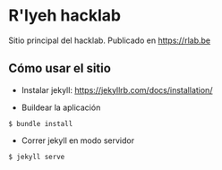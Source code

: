 # R'lyeh hacklab

Sitio principal del hacklab. Publicado en https://rlab.be


## Cómo usar el sitio

* Instalar jekyll: https://jekyllrb.com/docs/installation/

* Buildear la aplicación

```
$ bundle install
```

* Correr jekyll en modo servidor

```
$ jekyll serve
```

